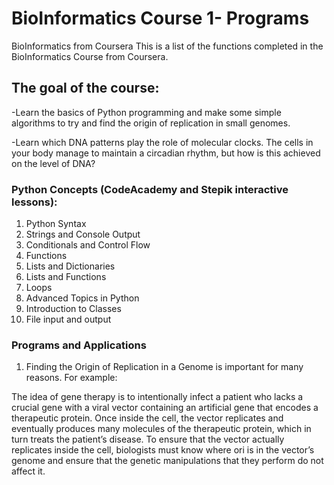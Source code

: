 # BioInformatics Course 1- Programs
BioInformatics from Coursera
This is a list of the functions completed in the BioInformatics Course from Coursera. 

## The goal of the course: 

-Learn the basics of Python programming and make some simple algorithms to try and find the origin of replication in small genomes.

-Learn which DNA patterns play the role of molecular clocks. The cells in your body manage to maintain a circadian rhythm, but how is this achieved on the level of DNA?

### Python Concepts (CodeAcademy and Stepik interactive lessons):
1. Python Syntax
2. Strings and Console Output
3. Conditionals and Control Flow
4. Functions
5. Lists and Dictionaries
6. Lists and Functions
7. Loops
8. Advanced Topics in Python
9. Introduction to Classes
10. File input and output

### Programs and Applications
1. Finding the Origin of Replication in a Genome is important for many reasons. For example:

The idea of gene therapy is to intentionally infect a patient who lacks a crucial gene with a viral vector containing an artificial gene that encodes a therapeutic protein. Once inside the cell, the vector replicates and eventually produces many molecules of the therapeutic protein, which in turn treats the patient’s disease. To ensure that the vector actually replicates inside the cell, biologists must know where ori is in the vector’s genome and ensure that the genetic manipulations that they perform do not affect it.

